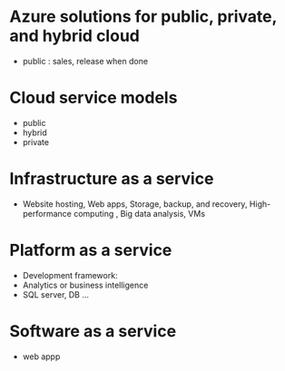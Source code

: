 # Azure solutions for public, private, and hybrid cloud
- public : sales, release when done

# Cloud service models
- public
- hybrid
- private

# Infrastructure as a service
- Website hosting, Web apps, Storage, backup, and recovery, High-performance computing , Big data analysis, VMs

# Platform as a service
- Development framework:
- Analytics or business intelligence
- SQL server, DB ...

# Software as a service
- web appp

# 